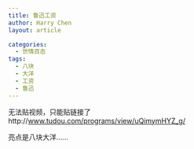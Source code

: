 ```yaml
---
title: 鲁迅工资
author: Harry Chen
layout: article

categories:
  - 世情百态
tags:
  - 八块
  - 大洋
  - 工资
  - 鲁迅
---
```


  无法贴视频，只能贴链接了http://www.tudou.com/programs/view/uQimymHYZ_g/

  亮点是八块大洋……

